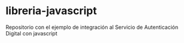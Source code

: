 # libreria-javascript
Repositorio con el ejemplo de integración al Servicio de Autenticación Digital con javascript
